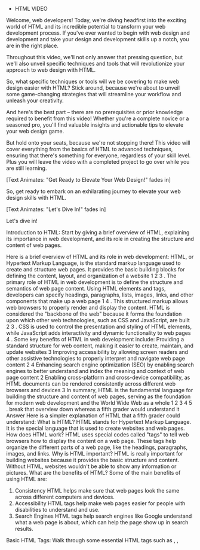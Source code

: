 
* HTML VIDEO

Welcome, web developers! Today, we're diving headfirst into the exciting world of HTML and its incredible potential to transform your web development process. If you've ever wanted to begin with web design and development and take your design and development skills up a notch, you are in the right place.

Throughout this video, we'll not only answer that pressing question, but we'll also unveil specific techniques and tools that will revolutionize your approach to web design with HTML.

So, what specific techniques or tools will we be covering to make web design easier with HTML? Stick around, because we're about to unveil some game-changing strategies that will streamline your workflow and unleash your creativity.

And here's the best part – there are no prerequisites or prior knowledge required to benefit from this video! Whether you're a complete novice or a seasoned pro, you'll find valuable insights and actionable tips to elevate your web design game.

But hold onto your seats, because we're not stopping there! This video will cover everything from the basics of HTML to advanced techniques, ensuring that there's something for everyone, regardless of your skill level. Plus you will leave the video with a completed project to go over while you are still learning.

[Text Animates: "Get Ready to Elevate Your Web Design!" fades in]

So, get ready to embark on an exhilarating journey to elevate your web design skills with HTML. 

[Text Animates: "Let's Dive In!" fades in]

Let's dive in!

Introduction to HTML: Start by giving a brief overview of HTML, explaining its importance in web development, and its role in creating the structure and content of web pages.

Here is a brief overview of HTML and its role in web development:
HTML, or Hypertext Markup Language, is the standard markup language used to create and structure web pages. It provides the basic building blocks for defining the content, layout, and organization of a website
1
2
3
.
The primary role of HTML in web development is to define the structure and semantics of web page content. Using HTML elements and tags, developers can specify headings, paragraphs, lists, images, links, and other components that make up a web page
1
4
. This structured markup allows web browsers to properly render and display the content.
HTML is considered the "backbone of the web" because it forms the foundation upon which other web technologies, such as CSS and JavaScript, are built
2
3
. CSS is used to control the presentation and styling of HTML elements, while JavaScript adds interactivity and dynamic functionality to web pages
4
.
Some key benefits of HTML in web development include:
Providing a standard structure for web content, making it easier to create, maintain, and update websites
3
Improving accessibility by allowing screen readers and other assistive technologies to properly interpret and navigate web page content
2
4
Enhancing search engine optimization (SEO) by enabling search engines to better understand and index the meaning and context of web page content
2
Enabling cross-platform and cross-device compatibility, as HTML documents can be rendered consistently across different web browsers and devices
3
In summary, HTML is the fundamental language for building the structure and content of web pages, serving as the foundation for modern web development and the World Wide Web as a whole
1
2
3
4
5
.
break that overview down whereas a fifth grader would understand it
Answer
Here is a simpler explanation of HTML that a fifth grader could understand:
What is HTML?
HTML stands for Hypertext Markup Language. It is the special language that is used to create websites and web pages.
How does HTML work?
HTML uses special codes called "tags" to tell web browsers how to display the content on a web page. These tags help organize the different parts of a web page, like the headings, paragraphs, images, and links.
Why is HTML important?
HTML is really important for building websites because it provides the basic structure and content. Without HTML, websites wouldn't be able to show any information or pictures.
What are the benefits of HTML?
Some of the main benefits of using HTML are:
1. Consistency
HTML helps make sure that web pages look the same across different computers and devices.
2. Accessibility
HTML tags help make web pages easier for people with disabilities to understand and use.
3. Search Engines
HTML tags help search engines like Google understand what a web page is about, which can help the page show up in search results.


Basic HTML Tags: Walk through some essential HTML tags such as <html>, <head>, <title>, <body>, and explain their functions in creating a basic web page structure.

Text Formatting: Discuss HTML tags for text formatting like <h1> to <h6> for headings, <p> for paragraphs, <strong> and <em> for emphasizing text, and <br> for line breaks.

Adding Links and Images: Show how to insert hyperlinks using <a> tags and images using <img> tags, including attributes like href and src.

Creating Lists: Demonstrate how to create both ordered and unordered lists using <ul> and <ol> tags, along with <li> for list items.

Divs and Spans: Introduce the <div> and <span> tags and explain how they're used for organizing and styling content on web pages.

Introduction to CSS: Briefly touch upon Cascading Style Sheets (CSS) and its role in styling HTML elements, setting the stage for future learning.

	1. While HTML defines the content and structure of our webpages, CSS swoops in to add style, flair, and personality, transforming those static elements into visually stunning masterpieces. But for now, let's get into the project at hand with pure HTML,
	I will place a video where you can continue with our project and bring it to life with CSS.

Project Walkthrough: Guide viewers through a hands-on project where they'll apply the concepts learned, perhaps creating a simple webpage structure with text, images, links, and basic styling.

Tips and Tricks: Share some practical tips and tricks for efficient HTML coding, such as using indentation for readability, commenting code, and utilizing online resources for reference and learning.

Encouragement and Next Steps: Wrap up the video by encouraging viewers to continue exploring HTML and web development, providing resources for further learning, and inviting them to subscribe for future tutorials and updates.

By covering these talking points, you'll provide viewers with a comprehensive introduction to HTML while keeping them engaged and motivated to continue learning.